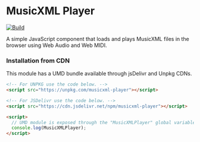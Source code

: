 # MusicXML Player

[![Build](https://github.com/infojunkie/musicxml-player/actions/workflows/continuous-integrations.yaml/badge.svg?branch=main)](https://github.com/infojunkie/musicxml-player/actions/workflows/continuous-integrations.yaml)

A simple JavaScript component that loads and plays MusicXML files in the browser using Web Audio and Web MIDI.

### Installation from CDN

This module has a UMD bundle available through jsDelivr and Unpkg CDNs.

```html
<!-- For UNPKG use the code below. -->
<script src="https://unpkg.com/musicxml-player"></script>

<!-- For JSDelivr use the code below. -->
<script src="https://cdn.jsdelivr.net/npm/musicxml-player"></script>

<script>
  // UMD module is exposed through the "MusicXMLPlayer" global variable.
  console.log(MusicXMLPlayer);
</script>
```
